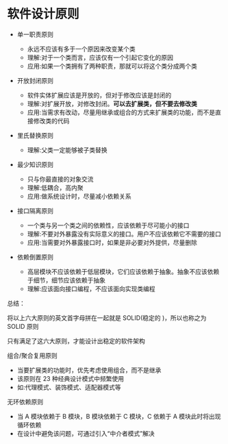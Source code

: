 # 软件设计原则

- 单一职责原则
  - 永远不应该有多于一个原因来改变某个类
  - 理解:对于一个类而言，应该仅有一个引起它变化的原因
  - 应用:如果一个类拥有了两种职责，那就可以将这个类分成两个类

- 开放封闭原则
  - 软件实体扩展应该是开放的，但对于修改应该是封闭的
  - 理解:对扩展开放，对修改封闭。**可以去扩展类，但不要去修改类**
  - 应用:当需求有改动，尽量用继承或组合的方式来扩展类的功能，而不是直接修改类的代码

- 里氏替换原则
  - 理解:父类一定能够被子类替换

- 最少知识原则
  - 只与你最直接的对象交流
  - 理解:低耦合，高内聚
  - 应用:做系统设计时，尽量减小依赖关系

- 接口隔离原则
  - 一个类与另一个类之间的依赖性，应该依赖于尽可能小的接口
  - 理解:不要对外暴露没有实际意义的接口。用户不应该依赖它不需要的接口
  - 应用:当需要对外暴露接口时，如果是非必要对外提供，尽量删除

- 依赖倒置原则
  - 高层模块不应该依赖于低层模块，它们应该依赖于抽象。抽象不应该依赖于细节，细节应该依赖于抽象
  - 理解:应该面向接口编程，不应该面向实现类编程

总结：

将以上六大原则的英文首字母拼在一起就是 SOLID(稳定的 )，所以也称之为 SOLID 原则

只有满足了这六大原则，才能设计出稳定的软件架构

组合/聚合复用原则

- 当要扩展类的功能时，优先考虑使用组合，而不是继承
- 该原则在 23 种经典设计模式中频繁使用
- 如:代理模式、装饰模式、适配器模式等

无环依赖原则

- 当 A 模块依赖于 B 模块，B 模块依赖于 C 模块，C 依赖于 A 模块此时将出现循环依赖
- 在设计中避免该问题，可通过引入“中介者模式”解决
